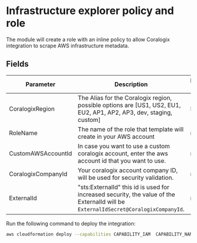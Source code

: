 # Infrastructure explorer policy and role

The module will create a role with an inline policy to allow Coralogix integration to scrape AWS infrastructure metadata.

## Fields

| Parameter | Description | Default Value | Required |
|-----------|-------------|---------------|----------|
| CoralogixRegion | The Alias for the Coralogix region, possible options are [US1, US2, EU1, EU2, AP1, AP2, AP3, dev, staging, custom] | EU1 | :heavy_check_mark: |
| RoleName | The name of the role that template will create in your AWS account | n\a | :heavy_check_mark: |
| CustomAWSAccountId | In case you want to use a custom coralogix account, enter the aws account id that you want to use. | n\a | |
| CoralogixCompanyId | Your coralogix account company ID, will be used for security validation. | n\a | :heavy_check_mark: |
| ExternalId | "sts:ExternalId" this id is used for increased security, the value of the ExternalId will be `ExternalIdSecret@CoralogixCompanyId`. | n\a | :heavy_check_mark: |

Run the following command to deploy the integration:

```sh
aws cloudformation deploy --capabilities CAPABILITY_IAM  CAPABILITY_NAMED_IAM --template-file template.yaml --stack-name <the name of the stack that will be deploy in aws> --parameter-overrides CoralogixRegion=<coralogix account region> RoleName=<name of the role> ExternalIdSecret=<external id secret part> CoralogixCompanyId=<coralogix company id>
```
